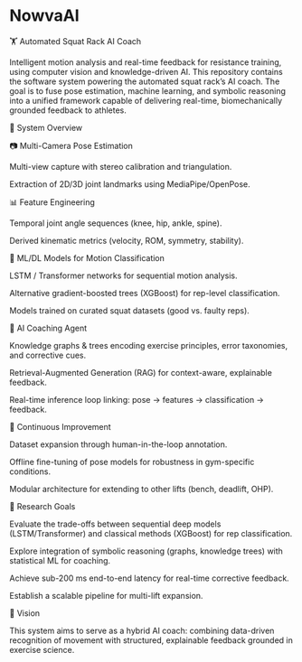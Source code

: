 # NowvaAI

🏋️ Automated Squat Rack AI Coach



Intelligent motion analysis and real-time feedback for resistance training, using computer vision and knowledge-driven AI.
This repository contains the software system powering the automated squat rack’s AI coach. The goal is to fuse pose estimation, machine learning, and symbolic reasoning into a unified framework capable of delivering real-time, biomechanically grounded feedback to athletes.



🔬 System Overview



📷 Multi-Camera Pose Estimation

Multi-view capture with stereo calibration and triangulation.

Extraction of 2D/3D joint landmarks using MediaPipe/OpenPose.


📊 Feature Engineering

Temporal joint angle sequences (knee, hip, ankle, spine).

Derived kinematic metrics (velocity, ROM, symmetry, stability).


🤖 ML/DL Models for Motion Classification

LSTM / Transformer networks for sequential motion analysis.

Alternative gradient-boosted trees (XGBoost) for rep-level classification.

Models trained on curated squat datasets (good vs. faulty reps).


🧠 AI Coaching Agent

Knowledge graphs & trees encoding exercise principles, error taxonomies, and corrective cues.

Retrieval-Augmented Generation (RAG) for context-aware, explainable feedback.

Real-time inference loop linking: pose → features → classification → feedback.


🔄 Continuous Improvement

Dataset expansion through human-in-the-loop annotation.

Offline fine-tuning of pose models for robustness in gym-specific conditions.

Modular architecture for extending to other lifts (bench, deadlift, OHP).


🎯 Research Goals

Evaluate the trade-offs between sequential deep models (LSTM/Transformer) and classical methods (XGBoost) for rep classification.

Explore integration of symbolic reasoning (graphs, knowledge trees) with statistical ML for coaching.

Achieve sub-200 ms end-to-end latency for real-time corrective feedback.

Establish a scalable pipeline for multi-lift expansion.


🧩 Vision

This system aims to serve as a hybrid AI coach: combining data-driven recognition of movement with structured, explainable feedback grounded in exercise science.



